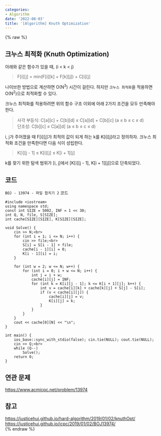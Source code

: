```yaml
---
categories:
- Algorithm
date: '2022-08-03'
title: '[Algorithm] Knuth Optimization'
---
```


{% raw %}
## 크누스 최적화 (Knuth Optimization)
아래와 같은 함수가 있을 때, (i < k < j)
> F[i][j] = min(F[i][k] + F[k][j]) + C[i][j]<br>

나이브한 방법으로 계산하면 O(N<sup>3</sup>) 시간이 걸린다. 하지만 `크누스 최적화`을 적용하면 O(N<sup>2</sup>)으로 최적화할 수 있다.

크누스 최적화를 적용하려면 위의 함수 구조 이외에 아래 2가지 조건을 모두 만족해야 한다.
> 사각 부등식: C[a][c] + C[b][d] ≤ C[a][d] + C[b][c] (a ≤ b ≤ c ≤ d)<br>
> 단조성: C[b][c] ≤ C[a][d] (a ≤ b ≤ c ≤ d)<br>

i, j가 주어졌을 때 F[i][j]가 최적의 값이 되게 하는 k를 K[i][j]라고 정의하자. 크누스 최적화 조건을 만족한다면 다음 식이 성립한다.
> K[i][j - 1] ≤ K[i][j] ≤ K[i + 1][j]<br>

k를 찾기 위한 탐색 범위가 [i, j]에서 [K[i][j - 1], K[i + 1][j]]으로 단축되었다.

## 코드
`BOJ - 13974 - 파일 합치기 2` 코드
```
#include <iostream>
using namespace std;
const int SIZE = 5002, INF = 1 << 30;
int Q, N, file, S[SIZE];
int cache[SIZE][SIZE], K[SIZE][SIZE];

void Solve() {
	cin >> N;<br>
	for (int i = 1; i <= N; i++) {
		cin >> file;<br>
		S[i] = S[i - 1] + file;
		cache[i - 1][i] = 0;
		K[i - 1][i] = i;
	}

	for (int w = 2; w <= N; w++) {
		for (int i = 0; i + w <= N; i++) {
			int j = i + w;
			cache[i][j] = INF;
			for (int k = K[i][j - 1]; k <= K[i + 1][j]; k++) {
				int v = cache[i][k] + cache[k][j] + S[j] - S[i];
				if (v < cache[i][j]) {
					cache[i][j] = v;
					K[i][j] = k;
				}
			}
		}
	}
	cout << cache[0][N] << "\n";
}

int main() {
	ios_base::sync_with_stdio(false); cin.tie(NULL); cout.tie(NULL);
	cin >> Q;<br>
	while (Q--)
		Solve();
	return 0;
}
```

## 연관 문제
https://www.acmicpc.net/problem/13974<br>

## 참고
https://justicehui.github.io/hard-algorithm/2019/01/02/knuthOpt/<br>
https://justicehui.github.io/icpc/2019/01/02/BOJ13974/<br>
{% endraw %}